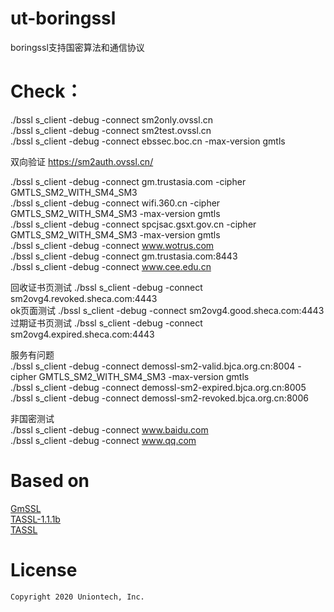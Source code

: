# ut-boringssl

boringssl支持国密算法和通信协议  

# Check：
./bssl s_client -debug -connect sm2only.ovssl.cn    
./bssl s_client -debug -connect sm2test.ovssl.cn    
./bssl s_client -debug -connect ebssec.boc.cn -max-version gmtls    

双向验证 
https://sm2auth.ovssl.cn/   

./bssl s_client -debug -connect gm.trustasia.com -cipher GMTLS_SM2_WITH_SM4_SM3     
./bssl s_client -debug -connect wifi.360.cn -cipher GMTLS_SM2_WITH_SM4_SM3 -max-version gmtls   
./bssl s_client -debug -connect spcjsac.gsxt.gov.cn -cipher GMTLS_SM2_WITH_SM4_SM3 -max-version gmtls   
./bssl s_client -debug -connect www.wotrus.com  
./bssl s_client -debug -connect gm.trustasia.com:8443   
./bssl s_client -debug -connect www.cee.edu.cn  

回收证书页测试 ./bssl s_client -debug -connect sm2ovg4.revoked.sheca.com:4443   
ok页面测试    ./bssl s_client -debug -connect sm2ovg4.good.sheca.com:4443   
过期证书页测试 ./bssl s_client -debug -connect sm2ovg4.expired.sheca.com:4443   

服务有问题  	
./bssl s_client -debug -connect demossl-sm2-valid.bjca.org.cn:8004 -cipher GMTLS_SM2_WITH_SM4_SM3 -max-version gmtls    
./bssl s_client -debug -connect demossl-sm2-expired.bjca.org.cn:8005    
./bssl s_client -debug -connect demossl-sm2-revoked.bjca.org.cn:8006    

非国密测试  
./bssl s_client -debug -connect www.baidu.com   
./bssl s_client -debug -connect www.qq.com  

# Based on
[GmSSL](https://github.com/guanzhi/GmSSL/)  
[TASSL-1.1.1b](https://github.com/jntass/TASSL-1.1.1b)  
[TASSL](https://github.com/jntass/TASSL/)   

# License
```
Copyright 2020 Uniontech, Inc.
```